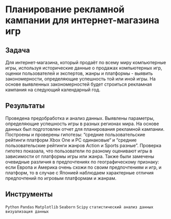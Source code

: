 # Планирование рекламной кампании для интернет-магазина игр

## Задача

Для интернет-магазина, который продаёт по всему миру компьютерные игры, используя исторические данные о продажах компьютерных игр, оценки пользователей и экспертов, жанры и платформы - выявить закономерности, определяющие успешность той или иной игры.
На основе выявленных закономерностей будет строиться рекламная кампания на следующий календарный год.

## Результаты

Проведена предобработка и анализ данных. Выявлены параметры, определяющие успешность игры в разных регионах мира. 
На основе данных был подготовлен отчет для планирования рекламной кампании. 
Построены и проверены гипотезы: “средние пользовательские рейтинги платформ Xbox One и PC одинаковые“ и “средние пользовательские рейтинги жанров Action и Sports разные”. 
Проверка гипотез показала, что пользователи по разному оценивают игры в зависимости от платформы игры или жанра. Также были замечены очевидные различия в предпочтениях по географическому признаку: 
если Европа и Америка очень схожи по своим предпочтениям и игр, и платформ, то в случае с Японией наблюдаем характерные отличия предпочтений по игровым платформам и жанрам.

## Инструменты

`Python` `Pandas` `Matplotlib` `Seaborn` `Scipy` `статистический анализ данных` `визуализация данных`
